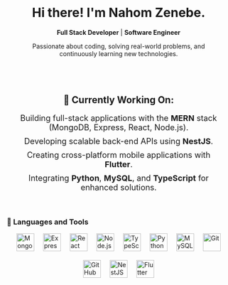 <!-- Static Introduction Section with Animation -->
<div class="intro">
  <h1>Hi there! I'm Nahom Zenebe.</h1>
  <p><strong>Full Stack Developer</strong> | <strong>Software Engineer</strong></p>
  <p>Passionate about coding, solving real-world problems, and continuously learning new technologies.</p>
</div>

<!-- Animated Commit and Repo Section -->
<div class="animation-wrapper">
  <h2>🚀 Currently Working On:</h2>
  <ul class="animated-list">
    <li class="animate__animated animate__fadeIn">Building full-stack applications with the <strong>MERN</strong> stack (MongoDB, Express, React, Node.js).</li>
    <li class="animate__animated animate__fadeIn animate__delay-1s">Developing scalable back-end APIs using <strong>NestJS</strong>.</li>
    <li class="animate__animated animate__fadeIn animate__delay-2s">Creating cross-platform mobile applications with <strong>Flutter</strong>.</li>
    <li class="animate__animated animate__fadeIn animate__delay-3s">Integrating <strong>Python</strong>, <strong>MySQL</strong>, and <strong>TypeScript</strong> for enhanced solutions.</li>
  </ul>
</div>

<!-- Skills & Tools Section -->
<div class="skills">
  <h3>🧠 Languages and Tools</h3>
  <div class="skills-icons">
    <img src="https://cdn.jsdelivr.net/gh/devicons/devicon/icons/mongodb/mongodb-original.svg" alt="MongoDB" />
    <img src="https://cdn.jsdelivr.net/gh/devicons/devicon/icons/express/express-original.svg" alt="Express" />
    <img src="https://cdn.jsdelivr.net/gh/devicons/devicon/icons/react/react-original.svg" alt="React" />
    <img src="https://cdn.jsdelivr.net/gh/devicons/devicon/icons/nodejs/nodejs-original.svg" alt="Node.js" />
    <img src="https://cdn.jsdelivr.net/gh/devicons/devicon/icons/typescript/typescript-plain.svg" alt="TypeScript" />
    <img src="https://cdn.jsdelivr.net/gh/devicons/devicon/icons/python/python-original.svg" alt="Python" />
    <img src="https://cdn.jsdelivr.net/gh/devicons/devicon/icons/mysql/mysql-original.svg" alt="MySQL" />
    <img src="https://cdn.jsdelivr.net/gh/devicons/devicon/icons/git/git-original.svg" alt="Git" />
    <img src="https://cdn.jsdelivr.net/gh/devicons/devicon/icons/github/github-original.svg" alt="GitHub" />
    <img src="https://cdn.jsdelivr.net/gh/devicons/devicon/icons/nestjs/nestjs-plain.svg" alt="NestJS" />
    <img src="https://upload.wikimedia.org/wikipedia/commons/1/1b/Flutter_logo_2023.svg" alt="Flutter" />
  </div>
</div>

<!-- Add Animation via CSS -->
<style>
  .intro {
    text-align: center;
    padding: 20px;
  }
  .animation-wrapper {
    padding: 20px;
    text-align: center;
  }
  .animated-list {
    list-style-type: none;
    padding: 0;
  }
  .animated-list li {
    font-size: 18px;
    margin: 10px 0;
  }
  .animate__animated {
    animation-duration: 1s;
    animation-fill-mode: both;
  }
  .animate__fadeIn {
    animation-name: fadeIn;
  }
  .animate__delay-1s {
    animation-delay: 1s;
  }
  .animate__delay-2s {
    animation-delay: 2s;
  }
  .animate__delay-3s {
    animation-delay: 3s;
  }
  .skills-icons {
    display: flex;
    flex-wrap: wrap;
    justify-content: center;
    gap: 20px;
  }
  .skills-icons img {
    width: 40px;
    height: 40px;
  }
</style>

<!-- Include Animate.css for smooth animations -->
<link href="https://cdnjs.cloudflare.com/ajax/libs/animate.css/4.1.1/animate.min.css" rel="stylesheet">


